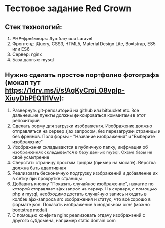 # Тестовое задание Red Crown

## Стек технологий:

1. PHP-фреймворк: Symfony или Laravel
2. Фронтенд: jQuery, CSS3, HTML5, Material Design Lite, Bootstrap, ES5 или ES6
3. Сервер: nginx
4. База данных: mysql

## Нужно сделать простое портфолио фотографа (мокап тут https://1drv.ms/i/s!AgKyCrqi_08vpIp-XiuyDbPEQ1l1Vw):

1. Развернуть git-репозиторий на github или bitbucket etc. Все дальнейшие пункты должны фиксироваться коммитами в этот репозиторий
2. Сделать форму для загрузки изображения. Изображение должно отправляться на сервер ajax запросом, без перезагрузки страницы и без фреймов. Поля формы - "Название изображения" и "Выберите изображение"
3. Изображения складываются в публичную папку, инфрмация об изображениях складывается в базу данных mysql. Схема базы на своё усмотрение
4. Сверстать страницу простым гридом (пример на мокапе). Вёрстка должна быть адаптивная
5. Реализовать бесконечную подгрузку изображений и добавление их в сетку при прокрутке страницы
6. Добавить кнопку "Показать случайное изображение", нажатие по которой отправляет ajax запрос на сервер. На сервере, с помощью php и mysql, необходимо достать случайную запись и отдать в колбэк ajax-запроса src изображения и статус, что всё хорошо в формате json. Показать изображение в модальном окне (можно bootstrap modal)
7. С помощью конфига nginx реализовать отдачу изображений с другого субдомена, например static.domain.com
